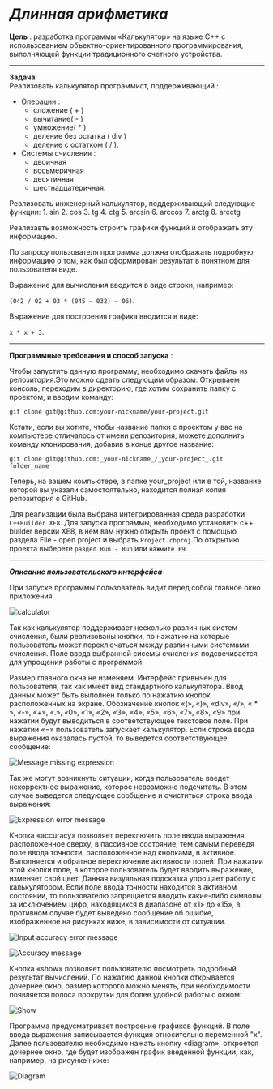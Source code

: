 ﻿***Длинная арифметика***
====================================
**Цель** : разработка программы «Калькулятор» на языке С++ с использованием объектно-ориентированного программирования, выполняющей функции традиционного счетного устройства.

-----------
**Задача**:  
 Pеализовать калькулятор программист, поддерживающий :
 - Операции : 
	* сложение ( + )
	* вычитание( - )
	* умножение( * )
	* деление без остатка ( div )
	* деление с остатком ( / ).
 - Системы счисления :
	* двоичная
	* восьмеричная
	* десятичная
	* шестнадцатеричная. 

 Реализовать инженерный калькулятор, поддерживающий следующие функции:
	1.  sin
	2.  cos
	3.  tg
	4.  ctg
	5.  arcsin
	6.  arccos
	7.  arctg
	8.  arcctg

 Реализавть возможность строить графики функций и отображать эту информацию.

 По запросу пользователя программа должна отображать подробную информацию о том, как был сформирован результат в понятном для пользователя виде.
 
 Выражение для вычисления вводится в виде строки, например:
 
 `(042 / 02 + 03 * (045 – 032) – 06)`.

 Выражение для построения графика вводится в виде:
 
 `x * x + 3`. 

-------------
 **Программные требования и способ запуска** :
  
  Чтобы запустить данную программу, необходимо скачать файлы из репозитория.Это можно сдеать следующим образом:
  Открываем консоль, переходим в директорию, где хотим сохранить папку с проектом, и вводим команду:

  `git clone git@github.com:your-nickname/your-project.git` 

  Кстати, если вы хотите, чтобы название папки с проектом у вас на компьютере отличалось от имени репозитория, можете дополнить команду клонирования, добавив в конце другое название:

  `git clone git@github.com:_your-nickname_/_your-project_.git folder_name`

  Теперь, на вашем компьютере, в папке your_project или в той, название которой вы указали самостоятельно, находится полная копия репозитория c GitHub.	
 
  Для реализации была  выбрана интегрированная среда разработки  `С++Builder XE8`. 
  Для запуска программы, необходимо установить c++ builder версии XE8, в нем вам нужно открыть проект с помощью раздела File - open project и выбрать `Project.cbproj`.По открытию проекта выберете `раздел Run - Run` или `нажмите F9`.

 -----------------
 ***Описание пользовательского интерфейса***

  При запуске программы пользователь видит перед собой главное окно приложения

 ![calculator](https://github.com/Nadezhda24/coursework/raw/master/Calculator.jpg)
  
  Так как калькулятор поддерживает несколько различных систем счисления, были реализованы кнопки, по нажатию на которые пользователь может переключаться между различными системами счисления. Поле ввода выбранной сисемы счисления подсвечивается для упрощения работы с программой. 

  Размер главного окна не изменяем. Интерфейс привычен для пользователя, так как имеет вид стандартного калькулятора.
  Ввод данных может быть выполнен только по нажатию кнопок расположенных на экране. Обозначение кнопок «(»,  «)», «div», «/», « * », «-», «+»,  «.», «0», «1», «2», «3», «4», «5», «6», «7», «8», «9» при нажатии будут выводиться в соответствующее текстовое поле.
  При нажатии «=» пользователь запускает калькулятор. Если строка ввода выражения оказалась пустой, то выведется соответствующее сообщение:

 ![Message missing expression](https://github.com/Nadezhda24/coursework/raw/master/Message_missing_expression.jpg)

  Так же могут возникнуть ситуации, когда пользователь введет некорректное выражение, которое невозможно подсчитать. В этом случае выведется следующее сообщение и очиститься строка ввода выражения:

  ![Expression error message](https://github.com/Nadezhda24/coursework/raw/master/Expression_error_message.jpg)

  Кнопка «accuracy» позволяет переключить поле ввода выражения, расположенное сверху, в пассивное состояние, тем самым переведя поле ввода точности, расположенное над кнопками, в активное. Выполняется и обратное переключение активности полей. При нажатии этой кнопки поле, в которое пользователь будет вводить выражение, изменяет свой цвет. Данная визуальная подсказка упрощает работу с калькулятором. Если поле ввода точности находится в активном состоянии, то пользователю запрещается вводить какие-либо символы за исключением цифр, находящихся в диапазоне от «1» до «15», в противном случае будет выведено сообщение об ошибке, изображенное на рисунках ниже, в зависимости от ситуации.

  ![Input accuracy error message](https://github.com/Nadezhda24/coursework/raw/master/Input_accuracy_error_message.jpg)

  ![Accuracy message](https://github.com/Nadezhda24/coursework/raw/master/Accuracy_message.jpg)

  Кнопка «show» позволяет пользователю посмотреть подробный результат вычислений. По нажатию данной кнопки открывается дочернее окно, размер которого можно менять, при необходимости появляется полоса прокрутки для более удобной работы с окном:

  ![Show](https://github.com/Nadezhda24/coursework/raw/master/Show.jpg)
 
  Программа предусматривает построение графиков функций. В поле ввода выражения записывается функция относительно переменной "x". Далее пользователю необходимо нажать кнопку «diagram», откроется дочернее окно, где будет изображен график введенной функции, как, например, на рисунке ниже:
 
  ![Diagram](https://github.com/Nadezhda24/coursework/raw/master/Diagram.jpg)
